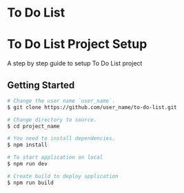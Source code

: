 # To Do List

# To Do List Project Setup

A step by step guide to setup To Do List project

## Getting Started

```bash
# Change the user name `user_name`.
$ git clone https://github.com/user_name/to-do-list.git

# Change directory to source.
$ cd project_name

# You need to install dependencies.
$ npm install

# To start application on local
$ npm run dev

# Create build to deploy application
$ npm run build
```
